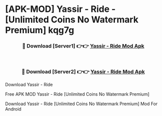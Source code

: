 # [APK-MOD] Yassir - Ride - [Unlimited Coins No Watermark Premium] kqg7g



<div align="center">
<h3>🔴 Download [Server1] 👉👉 <a href="https://momento.my/?title=Yassir_-_Ride">Yassir - Ride Mod Apk</a></h3><br>

<h3>🔴 Download [Server2] 👉👉 <a href="https://momento.my/?title=Yassir_-_Ride">Yassir - Ride Mod Apk</a></h3>
</div>



Download Yassir - Ride 

Free APK MOD Yassir - Ride [Unlimited Coins No Watermark Premium]

Download Yassir - Ride [Unlimited Coins No Watermark Premium] Mod For Android

